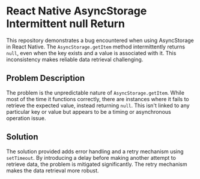 # React Native AsyncStorage Intermittent null Return

This repository demonstrates a bug encountered when using AsyncStorage in React Native.  The `AsyncStorage.getItem` method intermittently returns `null`, even when the key exists and a value is associated with it. This inconsistency makes reliable data retrieval challenging.

## Problem Description

The problem is the unpredictable nature of `AsyncStorage.getItem`.  While most of the time it functions correctly, there are instances where it fails to retrieve the expected value, instead returning `null`.  This isn't linked to any particular key or value but appears to be a timing or asynchronous operation issue.

## Solution

The solution provided adds error handling and a retry mechanism using `setTimeout`. By introducing a delay before making another attempt to retrieve data, the problem is mitigated significantly.  The retry mechanism makes the data retrieval more robust.